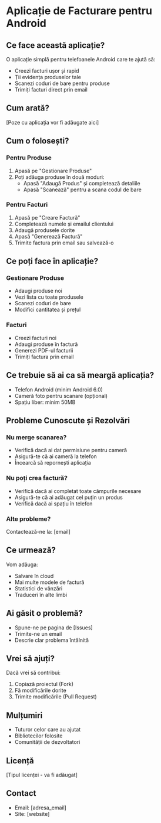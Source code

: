 # Aplicație de Facturare pentru Android

## Ce face această aplicație?
O aplicație simplă pentru telefoanele Android care te ajută să:
- Creezi facturi ușor și rapid
- Ții evidența produselor tale
- Scanezi coduri de bare pentru produse
- Trimiți facturi direct prin email

## Cum arată?
[Poze cu aplicația vor fi adăugate aici]

## Cum o folosești?

### Pentru Produse
1. Apasă pe "Gestionare Produse"
2. Poți adăuga produse în două moduri:
   - Apasă "Adaugă Produs" și completează detaliile
   - Apasă "Scanează" pentru a scana codul de bare

### Pentru Facturi
1. Apasă pe "Creare Factură"
2. Completează numele și emailul clientului
3. Adaugă produsele dorite
4. Apasă "Generează Factură"
5. Trimite factura prin email sau salvează-o

## Ce poți face în aplicație?

### Gestionare Produse
- Adaugi produse noi
- Vezi lista cu toate produsele
- Scanezi coduri de bare
- Modifici cantitatea și prețul

### Facturi
- Creezi facturi noi
- Adaugi produse în factură
- Generezi PDF-ul facturii
- Trimiți factura prin email

## Ce trebuie să ai ca să meargă aplicația?
- Telefon Android (minim Android 6.0)
- Cameră foto pentru scanare (opțional)
- Spațiu liber: minim 50MB

## Probleme Cunoscute și Rezolvări

### Nu merge scanarea?
- Verifică dacă ai dat permisiune pentru cameră
- Asigură-te că ai cameră la telefon
- Încearcă să repornești aplicația

### Nu poți crea factură?
- Verifică dacă ai completat toate câmpurile necesare
- Asigură-te că ai adăugat cel puțin un produs
- Verifică dacă ai spațiu în telefon

### Alte probleme?
Contactează-ne la: [email]

## Ce urmează?
Vom adăuga:
- Salvare în cloud
- Mai multe modele de factură
- Statistici de vânzări
- Traduceri în alte limbi

## Ai găsit o problemă?
- Spune-ne pe pagina de [Issues]
- Trimite-ne un email
- Descrie clar problema întâlnită

## Vrei să ajuți?
Dacă vrei să contribui:
1. Copiază proiectul (Fork)
2. Fă modificările dorite
3. Trimite modificările (Pull Request)

## Mulțumiri
- Tuturor celor care au ajutat
- Bibliotecilor folosite
- Comunității de dezvoltatori

## Licență
[Tipul licenței - va fi adăugat]

## Contact
- Email: [adresa_email]
- Site: [website] 